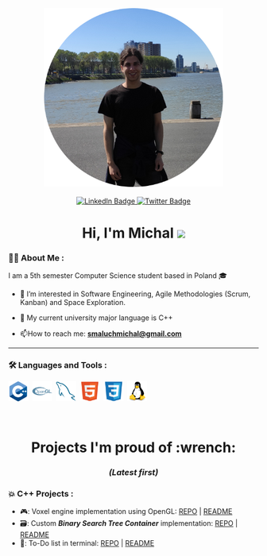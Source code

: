 <div id="header" align="center" padding="500">
  <img src="michal_circle.png" width="360"/>
  
<div id="badges">
<br>
  <div id="badges">
  <a href="https://www.linkedin.com/in/michał-smaluch-336724168/" target="_blank">
    <img src="https://img.shields.io/badge/LinkedIn-blue?style=for-the-badge&logo=linkedin&logoColor=white" alt="LinkedIn Badge"/>
    </a>
  <a href="https://twitter.com/MichalSmaluch" target="_blank">
    <img src="https://img.shields.io/badge/Twitter-blue?style=for-the-badge&logo=twitter&logoColor=white" alt="Twitter Badge"/>
  </a>
</div>
</div>
<h1>
  Hi, I'm Michal
  <img src="https://media.giphy.com/media/hvRJCLFzcasrR4ia7z/giphy.gif" width="30px"/>
</h1>
</div>


### :man_technologist: About Me :
I am a 5th semester Computer Science student based in Poland :mortar_board:
- :telescope: I’m interested in Software Engineering, Agile Methodologies (Scrum, Kanban) and Space Exploration.

- :seedling: My current university major language is C++

- :mailbox:How to reach me: **smaluchmichal@gmail.com**

---

### :hammer_and_wrench: Languages and Tools :

<div>
  <img src="https://github.com/devicons/devicon/blob/master/icons/cplusplus/cplusplus-original.svg" title="C++" alt="C++" width="40" height="40"/>&nbsp;
  <img src="https://github.com/devicons/devicon/blob/master/icons/opengl/opengl-plain.svg" title="OpenGL"  alt="OpenGL" width="40" height="40"/>&nbsp;
  <img src="https://github.com/devicons/devicon/blob/master/icons/mysql/mysql-original.svg" title="MySQL"  alt="MySQL" width="40" height="40"/>&nbsp;
  <img src="https://github.com/devicons/devicon/blob/master/icons/html5/html5-original.svg" title="HTML"  alt="HTML" width="40" height="40"/>&nbsp;
  <img src="https://github.com/devicons/devicon/blob/master/icons/css3/css3-original.svg" title="CSS3"  alt="CSS3" width="40" height="40"/>&nbsp;
  <img src="https://github.com/devicons/devicon/blob/master/icons/linux/linux-original.svg" title="Linux"  alt="Linux" width="40" height="40"/>&nbsp;
</div>

<div id="anotherheader" align="center" padding="500">
<h1>
<br>
  Projects I'm proud of :wrench:
</h1>
<h3>
<i>(Latest first)</i>
</h3>
</div>

###  :collision: C++ Projects :

- 🎮: Voxel engine implementation using OpenGL: [REPO](https://github.com/drago20013/CP4_Blocky) | [README](https://github.com/drago20013/CP4_Blocky/blob/main/README.md)
- 🗃️: Custom ***Binary Search Tree Container*** implementation: [REPO](https://github.com/drago20013/BinarySearchTree) | [README](https://github.com/drago20013/BinarySearchTree/blob/main/README.md)
- 🧰: To-Do list in terminal: [REPO](https://github.com/drago20013/Todo-List) | [README](https://github.com/drago20013/Todo-List/blob/main/README.md)
